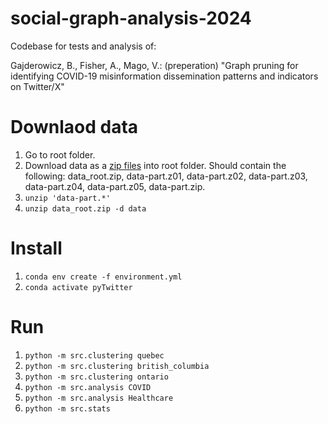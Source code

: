 # social-graph-analysis-2024

Codebase for tests and analysis of: 

Gajderowicz, B., Fisher, A., Mago, V.: (preperation) "Graph pruning for identifying COVID-19 misinformation dissemination patterns and indicators on Twitter/X"

# Downlaod data
1. Go to root folder.
1. Download data as a [zip files](https://zenodo.org/doi/10.5281/zenodo.11100128) into root folder. Should contain the following: data_root.zip, data-part.z01, data-part.z02, data-part.z03, data-part.z04, data-part.z05, data-part.zip.
1. `unzip 'data-part.*'`
1. `unzip data_root.zip -d data`

# Install
1. `conda env create -f environment.yml`
1. `conda activate pyTwitter`

# Run
1. `python -m src.clustering quebec`
1. `python -m src.clustering british_columbia`
1. `python -m src.clustering ontario`
1. `python -m src.analysis COVID`
1. `python -m src.analysis Healthcare`
1. `python -m src.stats`
